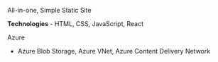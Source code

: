 All-in-one, Simple Static Site

**Technologies** - HTML, CSS, JavaScript, React

Azure

- Azure Blob Storage, Azure VNet, Azure Content Delivery Network